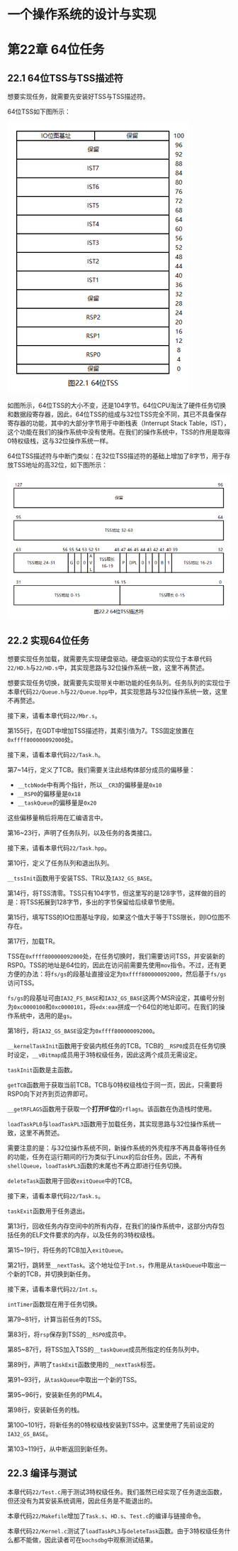# 一个操作系统的设计与实现

# 第22章 64位任务

## 22.1 64位TSS与TSS描述符

想要实现任务，就需要先安装好TSS与TSS描述符。

64位TSS如下图所示：

![](../figure/os/22.1.png)

如图所示，64位TSS的大小不变，还是104字节。64位CPU淘汰了硬件任务切换和数据段寄存器，因此，64位TSS的组成与32位TSS完全不同，其已不具备保存寄存器的功能，其中的大部分字节用于中断栈表（Interrupt Stack Table，IST），这个功能在我们的操作系统中没有使用。在我们的操作系统中，TSS的作用是取得0特权级栈，这与32位操作系统一样。

64位TSS描述符与中断门类似：在32位TSS描述符的基础上增加了8字节，用于存放TSS地址的高32位，如下图所示：

![](../figure/os/22.2.png)

## 22.2 实现64位任务

想要实现任务加载，就需要先实现硬盘驱动。硬盘驱动的实现位于本章代码`22/HD.h`与`22/HD.s`中，其实现思路与32位操作系统一致，这里不再赘述。

想要实现任务切换，就需要先实现带关中断功能的任务队列。任务队列的实现位于本章代码`22/Queue.h`与`22/Queue.hpp`中，其实现思路与32位操作系统一致，这里不再赘述。

接下来，请看本章代码`22/Mbr.s`。

第155行，在GDT中增加TSS描述符，其索引值为7。TSS固定放置在`0xffff800000092000`处。

接下来，请看本章代码`22/Task.h`。

第7~14行，定义了TCB。我们需要关注此结构体部分成员的偏移量：

* `__tcbNode`中有两个指针，所以`__CR3`的偏移量是`0x10`
* `__RSP0`的偏移量是`0x18`
* `__taskQueue`的偏移量是`0x20`

这些偏移量稍后将用在汇编语言中。

第16~23行，声明了任务队列，以及任务的各类接口。

接下来，请看本章代码`22/Task.hpp`。

第10行，定义了任务队列和退出队列。

`__tssInit`函数用于安装TSS、TR以及`IA32_GS_BASE`。

第14行，将TSS清零。TSS只有104字节，但这里写的是128字节，这样做的目的是：将TSS拓展到128字节，多出的字节保留给后续章节使用。

第15行，填写TSS的IO位图基址字段，如果这个值大于等于TSS限长，则IO位图不存在。

第17行，加载TR。

TSS在`0xffff800000092000`处，在任务切换时，我们需要访问TSS，并安装新的RSP0。TSS的地址是64位的，因此在访问前需要先使用`mov`指令。不过，还有更方便的办法：将`fs/gs`的段基址直接设定为`0xffff800000092000`，然后基于`fs/gs`访问TSS。

`fs/gs`的段基址可由`IA32_FS_BASE`和`IA32_GS_BASE`这两个MSR设定，其编号分别为`0xc0000100`和`0xc0000101`，将`edx:eax`拼成一个64位的地址即可。在我们的操作系统中，选用的是`gs`。

第18行，将`IA32_GS_BASE`设定为`0xffff800000092000`。

`__kernelTaskInit`函数用于安装内核任务的TCB。TCB的`__RSP0`成员在任务切换时设定，`__vBitmap`成员用于3特权级任务，因此这两个成员无需设定。

`taskInit`函数是主函数。

`getTCB`函数用于获取当前TCB。TCB与0特权级栈位于同一页，因此，只需要将RSP0向下对齐到页边界即可。

`__getRFLAGS`函数用于获取一个**打开IF位**的`rflags`。该函数在伪造栈时使用。

`loadTaskPL0`与`loadTaskPL3`函数用于加载任务，其实现思路与32位操作系统一致，这里不再赘述。

需要注意的是：与32位操作系统不同，新操作系统的外壳程序不再具备等待任务的功能，任务在运行期间的行为类似于Linux的后台任务。因此，不再有`shellQueue`，`loadTaskPL3`函数的末尾也不再立即进行任务切换。

`deleteTask`函数用于回收`exitQueue`中的TCB。

接下来，请看本章代码`22/Task.s`。

`taskExit`函数用于任务退出。

第13行，回收任务内存空间中的所有内存，在我们的操作系统中，这部分内存包括任务的ELF文件要求的内存，以及任务的3特权级栈。

第15~19行，将任务的TCB加入`exitQueue`。

第21行，跳转至`__nextTask`。这个地址位于`Int.s`，作用是从`taskQueue`中取出一个新的TCB，并切换到新任务。

接下来，请看本章代码`22/Int.s`。

`intTimer`函数现在用于任务切换。

第79~81行，计算当前任务的TSS。

第83行，将`rsp`保存到TSS的`__RSP0`成员中。

第85~87行，将TSS加入TSS的`__taskQueue`成员所指定的任务队列中。

第89行，声明了`taskExit`函数使用的`__nextTask`标签。

第91~93行，从`taskQueue`中取出一个新的TSS。

第95~96行，安装新任务的PML4。

第98行，安装新任务的栈。

第100~101行，将新任务的0特权级栈安装到TSS中。这里使用了先前设定的`IA32_GS_BASE`。

第103~119行，从中断返回到新任务。

## 22.3 编译与测试

本章代码`22/Test.c`用于测试3特权级任务。我们虽然已经实现了任务退出函数，但还没有为其安装系统调用，因此任务是不能退出的。

本章代码`22/Makefile`增加了`Task.s`、`HD.s`、`Test.c`的编译与链接命令。

本章代码`22/Kernel.c`测试了`loadTaskPL3`与`deleteTask`函数。由于3特权级任务什么都不能做，因此读者可在`bochsdbg`中观察测试结果。

